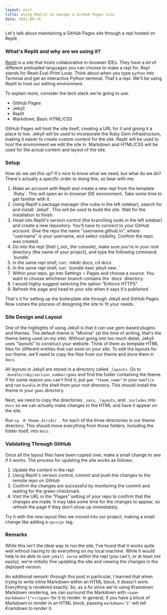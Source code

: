 ```yaml
---
layout: post
title: Using Replit to manage a GitHub Pages site
date: 2021-09-16
---
```


Let's talk about maintaining a GitHub Pages site through a repl hosted on Replit.

### What's Replit and why are we using it?

[Replit](https://replit.com) is a site that hosts collaborative in-browser IDEs. They have a _lot_ of different preloaded languages you can choose to make a repl for. Repl stands for Read-Eval-Print-Loop. Think about when you type `python` into Terminal and get an interactive Python terminal. That's a repl. We'll be using Replit to host our editing environment.

To explain more, consider the tech stack we're going to use.
* GitHub Pages
* Jekyll
* Replit
* Markdown, Basic HTML/CSS

GitHub Pages will host the site itself, creating a URL for it and giving it a place to live. Jekyll will be used to incorporate the Ruby Gem infrastructure, making it easier to create custom content for the site. Replit will be used to host the environment we edit the site in. Markdown and HTML/CSS will be used for the actual content and layout of the site.

### Setup

How do we set this up? It's nice to know what we need, but what do we do? There's actually a specific order to doing this, so bear with me.

<ol>
    <li>
        Make an account with Replit and create a new repl from the template <span markdown="1">`Ruby`</span>.
        This will open an in-browser IDE environment. Take some time to get familiar with it.
    </li>
    <li>
        Using Replit's package manager (the cube in the left sidebar), search for and install <span markdown="1">`Jekyll`</span>. 
        This will be used to build the site. Wait for the installation to finish.
    </li>
    <li>
        Head into Replit's version control (the branching node in the left sidebar) and create a new repository. 
        You'll have to connect to your GitHub account. Give the repo the name "username.github.io", where "username" is your username, and select visibility. 
        Confirm the repo was created.
    </li>
    <li>
        Go into the repl Shell (<span markdown="1">_not_</span> the console), make sure you're in your root directory (the name of your 
        project), and type the following command:
        <span markdown="1">`bundle`</span>
    </li>
    <li>
        In the same repl shell, run: <span markdown="1">`mkdir docs; cd docs`</span>
    </li>
    <li>
        In the same repl shell, run:
        <span markdown="1">`bundle exec jekyll new .`</span>
    </li>
    <li>
        Within your repo, go into Settings > Pages and choose a source. You want to choose whichever
        branch contains the <span markdown="1">`docs`</span> directory.
    </li>
    <li>
        I would highly suggest selecting the option "Enforce HTTPS"
    </li>
    <li>
        Refresh the page and head to your site when it says it's published
    </li>
</ol>

That's it for setting up the boilerplate site through Jekyll and GitHub Pages. Now comes the process of designing the site to fit your needs.

### Site Design and Layout

One of the highlights of using Jekyll is that it can use gem-based plugins and themes. The default theme is "Minima" (at the time of writing, that's the theme being used on my site). Without going into too much detail, Jekyll uses "layouts" to construct your website. Think of them as template HTML files for different entities that can exist on your site. To edit the layouts for our theme, we'll need to copy the files from our theme and store them in `docs`.

All layouts in Jekyll are stored in a directory called `_layouts`. Go to `.bundle/ruby/version_number/gems` and find the folder containing the theme. If for some reason you can't find it, put `gem "theme_name"` in your `Gemfile` and run `bundle` in the shell from your root directory. This should install the theme in your `gems` directory.

Next, we need to copy the directories `_sass`, `_layouts`, and `_includes` into `docs` so we can actually make changes to the HTML and have it appear on the site.

Run `cp -R theme_dir/dir .` for each of the three directories in our theme directory. This should move everything from those folders, including the folder itself, into `docs`.

### Validating Through GitHub

Once all the layout files have been copied over, make a small change to see if it works. The process for updating the site works as follows:
1. Update the content in the repl
2. Using Replit's version control, commit and push the changes to the remote repo on GitHub
3. Confirm the changes are successful by monitoring the commit and waiting for the green checkmark
4. Visit the URL in the "Pages" setting of your repo to confirm that the changes are made. It may take some time for the changes to appear, so refresh the page if they don't show up immediately.

Try it with the new layout files we moved into our project, making a small change like adding a `<p></p>` tag.

### Remarks

While this isn't the ideal way to run the site, I've found that it works quite well without having to do everything on my local machine. While it would help to be able to use `jekyll serve` within the repl (you can't, or at least not easily), we're initially fine updating the site and viewing the changes in the deployed version.

An additional remark: through this post in particular, I learned that when trying to write inline Markdown within an HTML block, it doesn't work. Everything is rendered exactly. So, as a fix since we're using Kramdown Markdown rendering, we can surround the Markdown with `<span markdown="1"></span>` for it to render. In general, if you have a block of Markdown to render in an HTML block, passing `markdown="1"` will tell Kramdown to render it.
